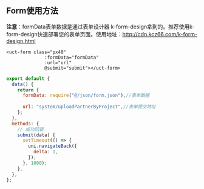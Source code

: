 <!--
 * @Version: 1.0.0
 * @Author: 祸灵
 * @LastEditors: 祸灵
 * @Date: 2021-04-13 16:08:09
 * @LastEditTime: 2021-05-07 16:06:59
 * @Description: 
-->
##  Form使用方法

**注意**：formData表单数据是通过表单设计器 k-form-design拿到的。推荐使用k-form-design快速部署您的表单页面。使用地址：http://cdn.kcz66.com/k-form-design.html

``` vue
<uct-form class="px40"
              :formData="formData"
              :url="url"
              @submit="submit"></uct-form>
```

```js
export default {
  data() {
    return {
      formData: require("@/json/form.json"),//表单数据
      
      url: "system/uploadPartnerByProject",//表单提交地址
    };
  },
  methods: {
    // 成功回调
    submit(data) {
      setTimeout(() => {
        uni.navigateBack({
          delta: 1,
        });
      }, 1000);
    },
  },
};
```
